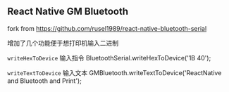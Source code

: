 ## React Native GM Bluetooth

fork from https://github.com/rusel1989/react-native-bluetooth-serial

增加了几个功能便于想打印机输入二进制

`writeHexToDevice` 输入指令 BluetoothSerial.writeHexToDevice('1B 40');

`writeTextToDevice` 输入文本 GMBluetooth.writeTextToDevice('ReactNative and Bluetooth and Print');








